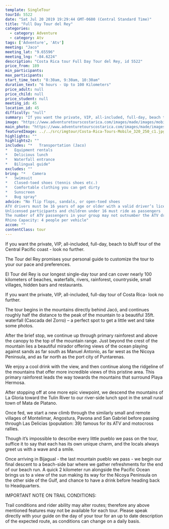 ```yaml
---
template: SingleTour
tourId: 5522
date: "Sat Jul 20 2019 19:29:44 GMT-0600 (Central Standard Time)"
title: "Full Day Tour del Rey"
categories:
  - category: Adventure
  - category: Atv
tags: ['Adventure', 'Atv']
meeting: "Jaco"
meeting_lat: "9.65596"
meeting_lng: "-84.6224"
description: "Costa Rica tour Full Day Tour del Rey, id 5522"
price_from: 189
min_participants:
max_participants:
start_time_text: "8:30am, 9:30am, 10:30am"
duration_text: "6 hours - Up to 100 Kilometers"
price_adult: null
price_child: null
price_student: null
meeting_id: 45
location_id: 45
difficulty: "null"
summary: "If you want the private, VIP, all-included, full-day, beach to bluff tour of the Central Pacific coast - look no further."
image: "https://www.adventuretourscostarica.com/images/made/images/mobile/Costa-Rica-Tours-Mobile_320_250_c1.jpg"
main_photo: "https://www.adventuretourscostarica.com/images/made/images/mobile/Costa-Rica-Tours-Mobile_320_250_c1.jpg"
featuredImage: ../../src/imgtour/Costa-Rica-Tours-Mobile_320_250_c1.jpg
highlights: ""
highlights2: ""
includes: "*   Transportation (Jaco)
*   Equipment rentals
*   Delicious lunch
*   Waterfall entrance
*   Bilingual guide"
excludes: ""
bring: "*   Camera
*   Swimsuit
*   Closed-toed shoes (tennis shoes etc.)
*   Comfortable clothing you can get dirty
*   Sunscreen
*   Bug spray"
advice: "No flip flops, sandals, or open-toed shoes
ATV drivers must be 16 years of age or older with a valid driver’s license
Unlicensed participants and children under 16 must ride as passengers
The number of ATV passengers in your group may not outnumber the ATV drivers
Rhino Capacity: 4 people per vehicle"
accom: ""
contentClass: tour
---
```

If you want the private, VIP, all-included, full-day, beach to bluff tour of the Central Pacific coast - look no further.

The Tour del Rey promises your personal guide to customize the tour to your our pace and preferences.

El Tour del Rey is our longest single-day tour and can cover nearly 100 kilometers of beaches, waterfalls, rivers, rainforest, countryside, small villages, hidden bars and restaurants.

If you want the private, VIP, all-included, full-day tour of Costa Rica- look no further.

The tour begins in the mountains directly behind Jacó, and continues roughly half the distance to the peak of the mountain to a beautiful 35ft. waterfall (Cascada del Zorro) – a perfect spot to get a little wet and take some photos.

After the brief stop, we continue up through primary rainforest and above the canopy to the top of the mountain range. Just beyond the crest of the mountain lies a beautiful mirador offering views of the ocean playing against sands as far south as Manuel Antonio, as far west as the Nicoya Peninsula, and as far north as the port city of Puntarenas.

We enjoy a cool drink with the view, and then continue along the ridgeline of the mountains that offer more incredible views of this pristine area. This primary rainforest leads the way towards the mountains that surround Playa Hermosa.

After stopping off at one more epic viewpoint, we descend the mountains of La Gloria toward the Tulin River to our river-side lunch spot in the small rural town of Mata de Platano.

Once fed, we start a new climb through the similarly small and remote villages of Montelimar, Angostura, Pavona and San Gabriel before passing through Las Delicias (population: 39) famous for its ATV and motocross rallies.

Though it’s impossible to describe every little pueblo we pass on the tour, suffice it to say that each has its own unique charm, and the locals always greet us with a wave and a smile.

Once arriving in Bijagual - the last mountain pueblo we pass - we begin our final descent to a beach-side bar where we gather refreshments for the end of our beach run. A quick 2 kilometer run alongside the Pacific Ocean brings us to a view of the sun making its way for the Nicoya Peninsula on the other side of the Gulf, and chance to have a drink before heading back to Headquarters.

IMPORTANT NOTE ON TRAIL CONDITIONS:

Trail conditions and rider ability may alter routes; therefore any above mentioned features may not be available for each tour. Please speak directly with your guide on the day of your tour for an up to date description of the expected route, as conditions can change on a daily basis.